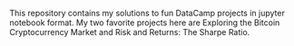 This repository contains my solutions to fun DataCamp projects in jupyter notebook format.
My two favorite projects here are Exploring the Bitcoin Cryptocurrency Market	and Risk and Returns: The Sharpe Ratio.
